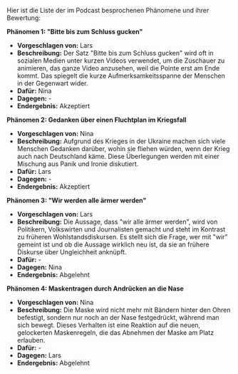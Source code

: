 Hier ist die Liste der im Podcast besprochenen Phänomene und ihrer Bewertung:

**Phänomen 1: "Bitte bis zum Schluss gucken"**
* **Vorgeschlagen von:** Lars
* **Beschreibung:**  Der Satz "Bitte bis zum Schluss gucken" wird oft in sozialen Medien unter kurzen Videos verwendet, um die Zuschauer zu animieren, das ganze Video anzusehen, weil die Pointe erst am Ende kommt. Das spiegelt die kurze Aufmerksamkeitsspanne der Menschen in der Gegenwart wider.
* **Dafür:** Nina
* **Dagegen:** -
* **Endergebnis:** Akzeptiert

**Phänomen 2: Gedanken über einen Fluchtplan im Kriegsfall**
* **Vorgeschlagen von:** Nina
* **Beschreibung:** Aufgrund des Krieges in der Ukraine machen sich viele Menschen Gedanken darüber, wohin sie fliehen würden, wenn der Krieg auch nach Deutschland käme.  Diese Überlegungen werden mit einer Mischung aus Panik und Ironie diskutiert.
* **Dafür:** Lars
* **Dagegen:** -
* **Endergebnis:** Akzeptiert

**Phänomen 3: "Wir werden alle ärmer werden"**
* **Vorgeschlagen von:** Lars
* **Beschreibung:** Die Aussage, dass "wir alle ärmer werden", wird von Politikern, Volkswirten und Journalisten gemacht und steht im Kontrast zu früheren Wohlstandsdiskursen. Es stellt sich die Frage, wer mit "wir" gemeint ist und ob die Aussage wirklich neu ist, da sie an frühere Diskurse über Ungleichheit anknüpft.
* **Dafür:** -
* **Dagegen:** Nina
* **Endergebnis:** Abgelehnt

**Phänomen 4:  Maskentragen durch Andrücken an die Nase**
* **Vorgeschlagen von:** Nina
* **Beschreibung:**  Die Maske wird nicht mehr mit Bändern hinter den Ohren befestigt, sondern nur noch an der Nase festgedrückt, während man sich bewegt. Dieses Verhalten ist eine Reaktion auf die neuen, gelockerten Maskenregeln, die das Abnehmen der Maske am Platz erlauben.
* **Dafür:** -
* **Dagegen:** Lars
* **Endergebnis:** Abgelehnt
